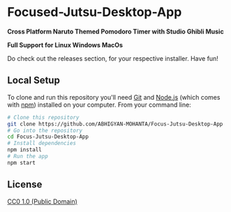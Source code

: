 # Focused-Jutsu-Desktop-App
**Cross Platform Naruto Themed Pomodoro Timer with Studio Ghibli Music**

**Full Support for Linux Windows MacOs**

Do check out the releases section, for your respective installer. Have fun! 

## Local Setup

To clone and run this repository you'll need [Git](https://git-scm.com) and [Node.js](https://nodejs.org/en/download/) (which comes with [npm](http://npmjs.com)) installed on your computer. From your command line:

```bash
# Clone this repository
git clone https://github.com/ABHIGYAN-MOHANTA/Focus-Jutsu-Desktop-App
# Go into the repository
cd Focus-Jutsu-Desktop-App
# Install dependencies
npm install
# Run the app
npm start
```

## License

[CC0 1.0 (Public Domain)](LICENSE.md)
